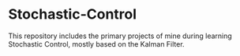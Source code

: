 # Stochastic-Control
This repository includes the primary projects of mine during learning Stochastic Control, mostly based on the Kalman Filter.
